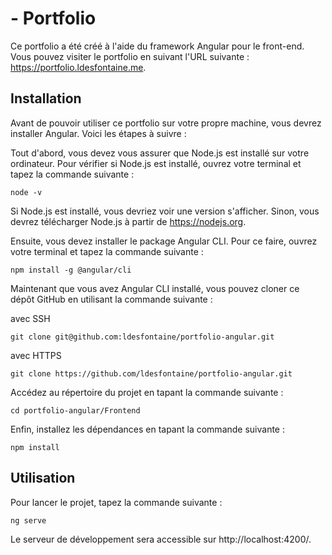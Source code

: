 # - Portfolio

Ce portfolio a été créé à l'aide du framework Angular pour le front-end. Vous pouvez visiter le portfolio en suivant l'URL suivante : https://portfolio.ldesfontaine.me.

## Installation

Avant de pouvoir utiliser ce portfolio sur votre propre machine, vous devrez installer Angular. Voici les étapes à suivre :

Tout d'abord, vous devez vous assurer que Node.js est installé sur votre ordinateur.
Pour vérifier si Node.js est installé, ouvrez votre terminal et tapez la commande suivante :
```
node -v
```
Si Node.js est installé, vous devriez voir une version s'afficher. Sinon, vous devrez télécharger Node.js à partir de https://nodejs.org.

Ensuite, vous devez installer le package Angular CLI. Pour ce faire, ouvrez votre terminal et tapez la commande suivante :
```
npm install -g @angular/cli
```
Maintenant que vous avez Angular CLI installé, vous pouvez cloner ce dépôt GitHub en utilisant la commande suivante :

avec SSH
```
git clone git@github.com:ldesfontaine/portfolio-angular.git
```

avec HTTPS
```
git clone https://github.com/ldesfontaine/portfolio-angular.git
```

Accédez au répertoire du projet en tapant la commande suivante :
```
cd portfolio-angular/Frontend
```
Enfin, installez les dépendances en tapant la commande suivante :
```
npm install
```
## Utilisation

Pour lancer le projet, tapez la commande suivante :

```
ng serve
```
Le serveur de développement sera accessible sur http://localhost:4200/.
